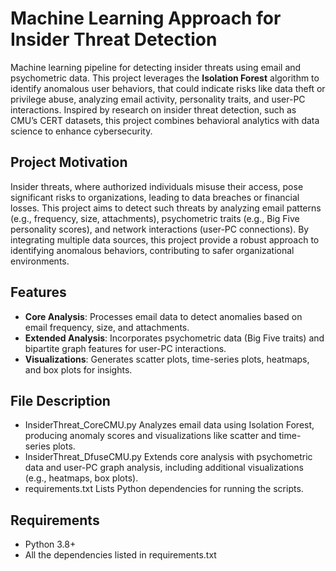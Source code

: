 # Machine Learning Approach for Insider Threat Detection

Machine learning pipeline for detecting insider threats using email and psychometric data. This project leverages the **Isolation Forest** algorithm to identify anomalous user behaviors, that could indicate risks like data theft or privilege abuse, analyzing email activity, personality traits, and user-PC interactions. Inspired by research on insider threat detection, such as CMU’s CERT datasets, this project combines behavioral analytics with data science to enhance cybersecurity.

## Project Motivation
Insider threats, where authorized individuals misuse their access, pose significant risks to organizations, leading to data breaches or financial losses. This project aims to detect such threats by analyzing email patterns (e.g., frequency, size, attachments), psychometric traits (e.g., Big Five personality scores), and network interactions (user-PC connections). By integrating multiple data sources, this project provide a robust approach to identifying anomalous behaviors, contributing to safer organizational environments.

## Features
- **Core Analysis**: Processes email data to detect anomalies based on email frequency, size, and attachments.
- **Extended Analysis**: Incorporates psychometric data (Big Five traits) and bipartite graph features for user-PC interactions.
- **Visualizations**: Generates scatter plots, time-series plots, heatmaps, and box plots for insights.

## File	Description
- InsiderThreat_CoreCMU.py	Analyzes email data using Isolation Forest, producing anomaly scores and visualizations like scatter and time-series plots.
- InsiderThreat_DfuseCMU.py	Extends core analysis with psychometric data and user-PC graph analysis, including additional visualizations (e.g., heatmaps, box plots).
- requirements.txt	Lists Python dependencies for running the scripts.

## Requirements
- Python 3.8+
- All the dependencies listed in requirements.txt 
  
